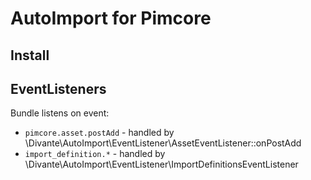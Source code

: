 # AutoImport for Pimcore

## Install

## EventListeners
Bundle listens on event:

* `pimcore.asset.postAdd` - handled by \Divante\AutoImport\EventListener\AssetEventListener::onPostAdd
* `import_definition.*` - handled by \Divante\AutoImport\EventListener\ImportDefinitionsEventListener

